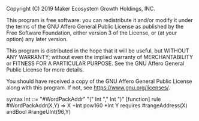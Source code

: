 Copyright (C) 2019 Maker Ecosystem Growth Holdings, INC.

This program is free software: you can redistribute it and/or modify
it under the terms of the GNU Affero General Public License as published
by the Free Software Foundation, either version 3 of the License, or
(at your option) any later version.

This program is distributed in the hope that it will be useful,
but WITHOUT ANY WARRANTY; without even the implied warranty of
MERCHANTABILITY or FITNESS FOR A PARTICULAR PURPOSE.  See the
GNU Affero General Public License for more details.

You should have received a copy of the GNU Affero General Public License
along with this program.  If not, see <https://www.gnu.org/licenses/>.

syntax Int ::= "#WordPackAddr" "(" Int "," Int ")" [function]
rule #WordPackAddr(X,Y) => X +Int pow160 *Int Y
  requires #rangeAddress(X)
  andBool #rangeUInt(96,Y)
```k
```

